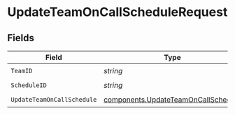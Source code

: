# UpdateTeamOnCallScheduleRequest


## Fields

| Field                                                                                      | Type                                                                                       | Required                                                                                   | Description                                                                                |
| ------------------------------------------------------------------------------------------ | ------------------------------------------------------------------------------------------ | ------------------------------------------------------------------------------------------ | ------------------------------------------------------------------------------------------ |
| `TeamID`                                                                                   | *string*                                                                                   | :heavy_check_mark:                                                                         | N/A                                                                                        |
| `ScheduleID`                                                                               | *string*                                                                                   | :heavy_check_mark:                                                                         | N/A                                                                                        |
| `UpdateTeamOnCallSchedule`                                                                 | [components.UpdateTeamOnCallSchedule](../../models/components/updateteamoncallschedule.md) | :heavy_check_mark:                                                                         | N/A                                                                                        |